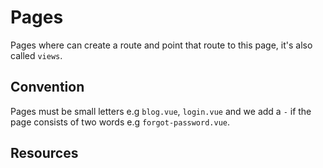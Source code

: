 # Pages

Pages where can create a route and point that route to this page, it's also called `views`.

## Convention

Pages must be small letters e.g `blog.vue`, `login.vue` and we add a `-` if the page consists of two words e.g `forgot-password.vue`.

## Resources
